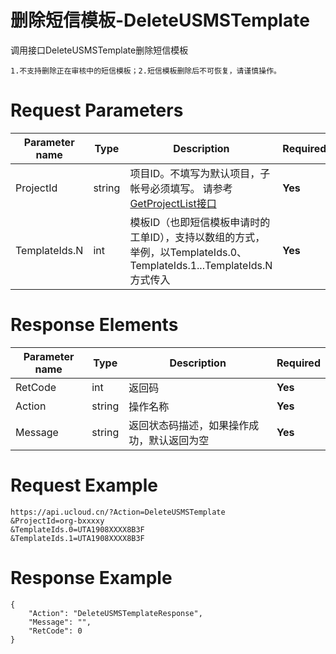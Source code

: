 # 删除短信模板-DeleteUSMSTemplate

调用接口DeleteUSMSTemplate删除短信模板

```
1.不支持删除正在审核中的短信模板；2.短信模板删除后不可恢复，请谨慎操作。
```

# Request Parameters
|Parameter name|Type|Description|Required|
|---|---|---|---|
|ProjectId|string|项目ID。不填写为默认项目，子帐号必须填写。 请参考[GetProjectList接口](api/summary/get_project_list)|**Yes**|
|TemplateIds.N|int|模板ID（也即短信模板申请时的工单ID），支持以数组的方式，举例，以TemplateIds.0、TemplateIds.1...TemplateIds.N方式传入|**Yes**|

# Response Elements
|Parameter name|Type|Description|Required|
|---|---|---|---|
|RetCode|int|返回码|**Yes**|
|Action|string|操作名称|**Yes**|
|Message|string|返回状态码描述，如果操作成功，默认返回为空|**Yes**|

# Request Example
```
https://api.ucloud.cn/?Action=DeleteUSMSTemplate
&ProjectId=org-bxxxxy
&TemplateIds.0=UTA1908XXXX8B3F
&TemplateIds.1=UTA1908XXXX8B3F
```

# Response Example
```
{
    "Action": "DeleteUSMSTemplateResponse", 
    "Message": "", 
    "RetCode": 0
}
```

